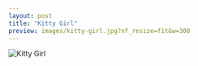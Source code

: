 ```yaml
---
layout: post
title: "Kitty Girl"
preview: images/kitty-girl.jpg?nf_resize=fit&w=300
---
```


![Kitty Girl](/images/kitty-girl.jpg?nf_resize=fit&w=900)
